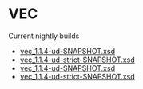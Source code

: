 # VEC

Current nightly builds

* [vec_1.1.4-ud-SNAPSHOT.xsd](https://ecad-if.gitlab.io/vec/xsd/vec_1.1.4-SNAPSHOT.xsd)
* [vec_1.1.4-ud-strict-SNAPSHOT.xsd](https://ecad-if.gitlab.io/vec/xsd/vec_1.1.4-strict-SNAPSHOT.xsd)
* [vec_1.1.4-ud-SNAPSHOT.xsd](https://ecad-if.gitlab.io/vec/xsd/vec_1.1.4-ud-SNAPSHOT.xsd)
* [vec_1.1.4-ud-strict-SNAPSHOT.xsd](https://ecad-if.gitlab.io/vec/xsd/vec_1.1.4-ud-strict-SNAPSHOT.xsd)

